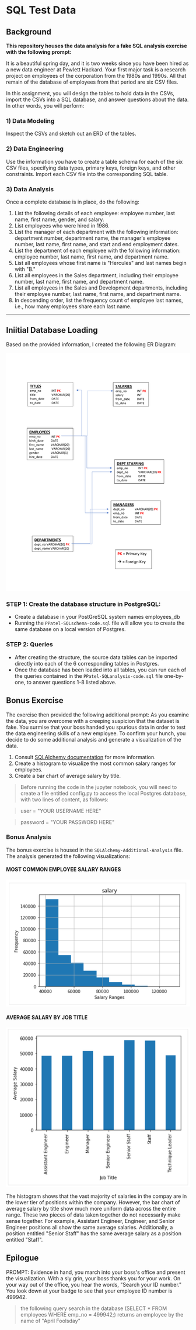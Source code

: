 # SQL Test Data

## Background
**This repository houses the data analysis for a fake SQL analysis exercise with the following prompt:**

It is a beautiful spring day, and it is two weeks since you have been hired as a new data engineer at Pewlett Hackard. Your first major task is a research project on employees of the corporation from the 1980s and 1990s. All that remain of the database of employees from that period are six CSV files.

In this assignment, you will design the tables to hold data in the CSVs, import the CSVs into a SQL database, and answer questions about the data. In other words, you will perform:

### 1) Data Modeling
Inspect the CSVs and sketch out an ERD of the tables.

### 2) Data Engineering
Use the information you have to create a table schema for each of the six CSV files, specifying data types, primary keys, foreign keys, and other constraints. Import each CSV file into the corresponding SQL table.

### 3) Data Analysis
Once a complete database is in place, do the following:
1. List the following details of each employee: employee number, last name, first name, gender, and salary.
2. List employees who were hired in 1986.
3. List the manager of each department with the following information: department number, department name, the manager's employee number, last name, first name, and start and end employment dates.
4. List the department of each employee with the following information: employee number, last name, first name, and department name.
5. List all employees whose first name is "Hercules" and last names begin with "B."
6. List all employees in the Sales department, including their employee number, last name, first name, and department name.
7. List all employees in the Sales and Development departments, including their employee number, last name, first name, and department name.
8. In descending order, list the frequency count of employee last names, i.e., how many employees share each last name.
-----

## Iniitial Database Loading
Based on the provided information, I created the following ER Diagram:

![ERD](ERD.png)

### STEP 1: Create the database structure in PostgreSQL:
* Create a database in your PostGreSQL system names employees_db
* Running the `PPatel-SQLschema-code.sql` file will allow you to create the same database on a local version of Postgres. 

### STEP 2: Queries
* After creating the structure, the source data tables can be imported directly into each of the 6 corresponding tables in Postgres. 
* Once the database has been loaded into all tables, you can run each of the queries contained in the  `PPatel-SQLanalysis-code.sql` file one-by-one, to answer questions 1-8 listed above.


## Bonus Exercise
The exercise then provided the following additional prompt:
As you examine the data, you are overcome with a creeping suspicion that the dataset is fake. You surmise that your boss handed you spurious data in order to test the data engineering skills of a new employee. To confirm your hunch, you decide to do some additional analysis and generate a visualization of the data.
1. Consult [SQLAlchemy documentation](https://docs.sqlalchemy.org/en/latest/core/engines.html#postgresql) for more information.
2. Create a histogram to visualize the most common salary ranges for employees.
3. Create a bar chart of average salary by title.

> Before running the code in the jupyter notebook, you will need to create a file entitled config.py to access the local Postgres database, with two lines of content, as follows:

> user = "YOUR USERNAME HERE"

> password = "YOUR PASSWORD HERE"

### Bonus Analysis
The bonus exercise is housed in the `SQLAlchemy-Additional-Analysis` file. The analysis generated the following visualizations:

#### MOST COMMON EMPLOYEE SALARY RANGES
![Histogram](Images/histogram.png)


#### AVERAGE SALARY BY JOB TITLE
![Bar](Images/bar.png)


The histogram shows that the vast majority of salaries in the compay are in the lower tier of positions within the company.  However, the bar chart of average salary by title show much more uniform data across the entire range.  These two pieces of data taken together do not necessarily make sense together.  For example, Assistant Engineer, Engineer, and Senior Engineer positions all show the same average salaries.  Additionally, a position entitled "Senior Staff" has the same average salary as a position entitled "Staff".  


## Epilogue
PROMPT: Evidence in hand, you march into your boss's office and present the visualization. With a sly grin, your boss thanks you for your work. On your way out of the office, you hear the words, "Search your ID number." You look down at your badge to see that your employee ID number is 499942.

> the following query search in the database (SELECT * FROM employees WHERE emp_no = 499942;) returns an employee by the name of "April Foolsday"